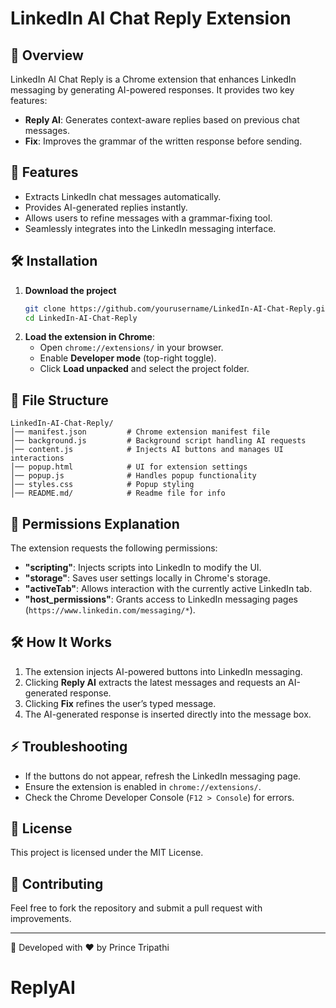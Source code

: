 # LinkedIn AI Chat Reply Extension

## 📌 Overview

LinkedIn AI Chat Reply is a Chrome extension that enhances LinkedIn messaging by generating AI-powered responses. It provides two key features:

- **Reply AI**: Generates context-aware replies based on previous chat messages.
- **Fix**: Improves the grammar of the written response before sending.

## 🚀 Features

- Extracts LinkedIn chat messages automatically.
- Provides AI-generated replies instantly.
- Allows users to refine messages with a grammar-fixing tool.
- Seamlessly integrates into the LinkedIn messaging interface.

## 🛠 Installation

1. **Download the project**
   ```sh
   git clone https://github.com/yourusername/LinkedIn-AI-Chat-Reply.git
   cd LinkedIn-AI-Chat-Reply
   ```
2. **Load the extension in Chrome**:
   - Open `chrome://extensions/` in your browser.
   - Enable **Developer mode** (top-right toggle).
   - Click **Load unpacked** and select the project folder.

## 📄 File Structure

```
LinkedIn-AI-Chat-Reply/
│── manifest.json         # Chrome extension manifest file
│── background.js         # Background script handling AI requests
│── content.js            # Injects AI buttons and manages UI interactions
│── popup.html            # UI for extension settings
│── popup.js              # Handles popup functionality
│── styles.css            # Popup styling
│── README.md/            # Readme file for info
```

## 🔑 Permissions Explanation

The extension requests the following permissions:

- **"scripting"**: Injects scripts into LinkedIn to modify the UI.
- **"storage"**: Saves user settings locally in Chrome's storage.
- **"activeTab"**: Allows interaction with the currently active LinkedIn tab.
- **"host_permissions"**: Grants access to LinkedIn messaging pages (`https://www.linkedin.com/messaging/*`).

## 🛠 How It Works

1. The extension injects AI-powered buttons into LinkedIn messaging.
2. Clicking **Reply AI** extracts the latest messages and requests an AI-generated response.
3. Clicking **Fix** refines the user’s typed message.
4. The AI-generated response is inserted directly into the message box.

## ⚡ Troubleshooting

- If the buttons do not appear, refresh the LinkedIn messaging page.
- Ensure the extension is enabled in `chrome://extensions/`.
- Check the Chrome Developer Console (`F12 > Console`) for errors.

## 📜 License

This project is licensed under the MIT License.

## 🤝 Contributing

Feel free to fork the repository and submit a pull request with improvements.

---

🚀 Developed with ❤️ by Prince Tripathi
# ReplyAI
